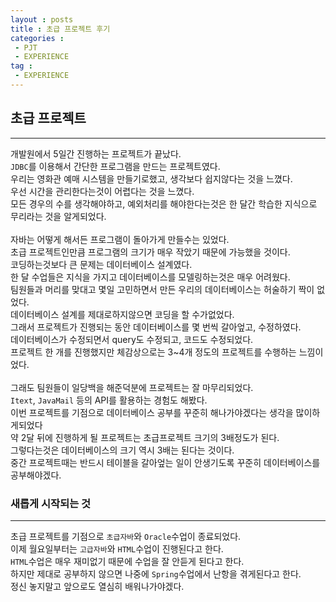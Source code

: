 ```yaml
---
layout : posts
title : 초급 프로젝트 후기
categories :
 - PJT
 - EXPERIENCE
tag :
 - EXPERIENCE
---
```


## __초급 프로젝트__
---
개발원에서 5일간 진행하는 프로젝트가 끝났다.<br>
`JDBC`를 이용해서 간단한 프로그램을 만드는 프로젝트였다.<br>
우리는 영화관 예매 시스템을 만들기로했고, 생각보다 쉽지않다는 것을 느꼈다.<br>
우선 시간을 관리한다는것이 어렵다는 것을 느꼈다.<br>
모든 경우의 수를 생각해야하고, 예외처리를 해야한다는것은 한 달간 학습한 지식으로 무리라는 것을 알게되었다.<br>
<br>
자바는 어떻게 해서든 프로그램이 돌아가게 만들수는 있었다.<br>
초급 프로젝트인만큼 프로그램의 크기가 매우 작았기 때문에 가능했을 것이다.<br>
코딩하는것보다 큰 문제는 데이터베이스 설계였다.<br>
한 달 수업들은 지식을 가지고 데이터베이스를 모델링하는것은 매우 어려웠다.<br>
팀원들과 머리를 맞대고 몇일 고민하면서 만든 우리의 데이터베이스는 허술하기 짝이 없었다.<br>
데이터베이스 설계를 제대로하지않으면 코딩을 할 수가없었다.<br>
그래서 프로젝트가 진행되는 동안 데이터베이스를 몇 번씩 갈아엎고, 수정하였다.<br>
데이터베이스가 수정되면서 query도 수정되고, 코드도 수정되었다.<br>
프로젝트 한 개를 진행했지만 체감상으로는 3~4개 정도의 프로젝트를 수행하는 느낌이었다.<br>
<br>
그래도 팀원들이 일당백을 해준덕분에 프로젝트는 잘 마무리되었다.<br>
`Itext`, `JavaMail` 등의 API를 활용하는 경험도 해봤다.<br>
이번 프로젝트를 기점으로 데이터베이스 공부를 꾸준히 해나가야겠다는 생각을 많이하게되었다<br>
약 2달 뒤에 진행하게 될 프로젝트는 초급프로젝트 크기의 3배정도가 된다.<br>
그렇다는것은 데이터베이스의 크기 역시 3배는 된다는 것이다.<br>
중간 프로젝트때는 반드시 테이블을 갈아엎는 일이 안생기도록 꾸준히 데이터베이스를 공부해야겠다.<br>

### __새롭게 시작되는 것__
---
초급 프로젝트를 기점으로 `초급자바`와 `Oracle`수업이 종료되었다.<br>
이제 월요일부터는 `고급자바`와 `HTML`수업이 진행된다고 한다.<br>
`HTML`수업은 매우 재미없기 때문에 수업을 잘 안듣게 된다고 한다.<br>
하지만 제대로 공부하지 않으면 나중에 `Spring`수업에서 난항을 겪게된다고 한다.<br>
정신 놓지말고 앞으로도 열심히 배워나가야겠다.

